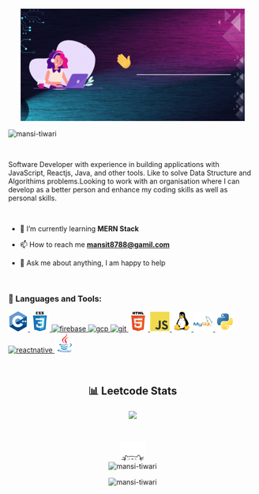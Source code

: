 <p align="center">
  <img src="https://raw.githubusercontent.com/Mansi-Tiwari/Mansi-Tiwari/main/intro.gif"  width=90% height=20%/>
</p>

<p align="left"> <img src="https://komarev.com/ghpvc/?username=mansi-tiwari&label=Profile%20views&color=0e75b6&style=flat" alt="mansi-tiwari" /> </p>
<br/>
<p>
Software Developer with experience in building applications with JavaScript, Reactjs, Java, and other tools. Like to solve Data Structure and Algorithims problems.Looking to work with an organisation where I can develop as a better person and enhance my coding skills as well as personal skills.
</p>
<br/>

- 🌱 I’m currently learning **MERN Stack**

- 📫 How to reach me **mansit8788@gamil.com**

- 💬 Ask me about anything, I am happy to help

<br/>

<h3 align="left">🔨 Languages and Tools:</h3>
<p align="left">
 <a href="https://www.w3schools.com/cpp/" target="_blank" rel="noreferrer"> <img src="https://raw.githubusercontent.com/devicons/devicon/master/icons/cplusplus/cplusplus-original.svg" alt="cplusplus" width="40" height="40"/> </a>
  <a href="https://www.w3schools.com/css/" target="_blank" rel="noreferrer"> <img src="https://raw.githubusercontent.com/devicons/devicon/master/icons/css3/css3-original-wordmark.svg" alt="css3" width="40" height="40"/> </a> 
  <a href="https://firebase.google.com/" target="_blank" rel="noreferrer"> <img src="https://www.vectorlogo.zone/logos/firebase/firebase-icon.svg" alt="firebase" width="40" height="40"/> </a> 
  <a href="https://cloud.google.com" target="_blank" rel="noreferrer"> <img src="https://www.vectorlogo.zone/logos/google_cloud/google_cloud-icon.svg" alt="gcp" width="40" height="40"/> </a>
   <a href="https://git-scm.com/" target="_blank" rel="noreferrer"> <img src="https://www.vectorlogo.zone/logos/git-scm/git-scm-icon.svg" alt="git" width="40" height="40"/> </a>
    <a href="https://www.w3.org/html/" target="_blank" rel="noreferrer"> <img src="https://raw.githubusercontent.com/devicons/devicon/master/icons/html5/html5-original-wordmark.svg" alt="html5" width="40" height="40"/> </a> 
    <a href="https://developer.mozilla.org/en-US/docs/Web/JavaScript" target="_blank" rel="noreferrer"> <img src="https://raw.githubusercontent.com/devicons/devicon/master/icons/javascript/javascript-original.svg" alt="javascript" width="40" height="40"/> </a> 
    <a href="https://www.linux.org/" target="_blank" rel="noreferrer"> <img src="https://raw.githubusercontent.com/devicons/devicon/master/icons/linux/linux-original.svg" alt="linux" width="40" height="40"/> </a>
     <a href="https://www.mysql.com/" target="_blank" rel="noreferrer"> <img src="https://raw.githubusercontent.com/devicons/devicon/master/icons/mysql/mysql-original-wordmark.svg" alt="mysql" width="40" height="40"/> </a>
      <a href="https://www.python.org" target="_blank" rel="noreferrer"> <img src="https://raw.githubusercontent.com/devicons/devicon/master/icons/python/python-original.svg" alt="python" width="40" height="40"/> </a>
  <a href="https://reactnative.dev/" target="_blank" rel="noreferrer"> <img src="https://reactnative.dev/img/header_logo.svg" alt="reactnative" width="40" height="40"/> </a>
  <a href="https://www.w3schools.com/cpp/" target="_blank" rel="noreferrer"> <img src="https://raw.githubusercontent.com/devicons/devicon/master/icons/java/java-original.svg" alt="java" width="40" height="40"/> </a>

</p>
<br/>
<h2 align="center">📊 Leetcode Stats</h2>
<p align="center">
  <a href="https://www.leetcode.com/mansit8788" target="_blank" ><img align="center" src="https://leetcard.jacoblin.cool/mansit8788?theme=nord"/></a>
</p>
<br/>
<p align="center">
  <img align="center" src="https://raw.githubusercontent.com/Mansi-Tiwari/Mansi-Tiwari/main/hi.gif"  width='50' height='40'/><br/>
  <img align="center" src="https://github-readme-stats.vercel.app/api/top-langs?username=mansi-tiwari&show_icons=true&locale=en&layout=compact" alt="mansi-tiwari" />
</p>

<p align="center">
  <img align="center" src="https://github-readme-streak-stats.herokuapp.com/?user=mansi-tiwari&" alt="mansi-tiwari" />
</p>
